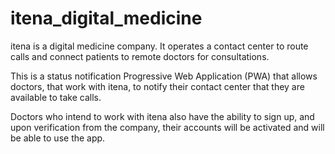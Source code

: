 # itena_digital_medicine
itena is a digital medicine company. It operates a contact center to route calls and connect patients to remote doctors for consultations.

This is a status notification Progressive Web Application (PWA) that allows doctors, that work with itena, to notify their contact center that they are available to take calls.

Doctors who intend to work with itena also have the ability to sign up, and upon verification from the company, their accounts will be activated and will be able to use the app.

